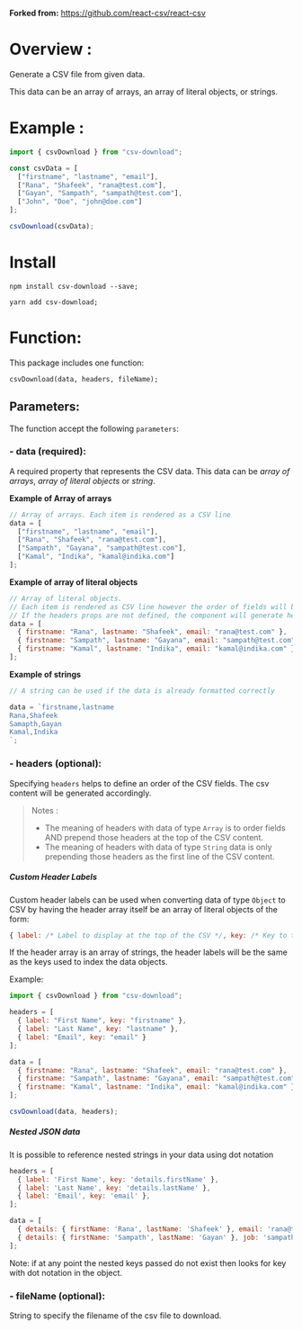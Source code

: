 **Forked from:** https://github.com/react-csv/react-csv

# Overview :

Generate a CSV file from given data.

This data can be an array of arrays, an array of literal objects, or strings.

# Example :

```js
import { csvDownload } from "csv-download";

const csvData = [
  ["firstname", "lastname", "email"],
  ["Rana", "Shafeek", "rana@test.com"],
  ["Gayan", "Sampath", "sampath@test.com"],
  ["John", "Doe", "john@doe.com"]
];

csvDownload(csvData);
```

# Install

```
npm install csv-download --save;
```

```
yarn add csv-download;
```

# Function:

This package includes one function: 

`csvDownload(data, headers, fileName);`

## Parameters:

The function accept the following `parameters`:


### - **data (required)**:

A required property that represents the CSV data.
This data can be _array of arrays_, _array of literal objects_ or _string_.

**Example of Array of arrays**

```js
// Array of arrays. Each item is rendered as a CSV line
data = [
  ["firstname", "lastname", "email"],
  ["Rana", "Shafeek", "rana@test.com"],
  ["Sampath", "Gayana", "sampath@test.com"],
  ["Kamal", "Indika", "kamal@indika.com"]
];
```

**Example of array of literal objects**

```js
// Array of literal objects. 
// Each item is rendered as CSV line however the order of fields will be defined by the headers props. 
// If the headers props are not defined, the component will generate headers from each data item.
data = [
  { firstname: "Rana", lastname: "Shafeek", email: "rana@test.com" },
  { firstname: "Sampath", lastname: "Gayana", email: "sampath@test.com" },
  { firstname: "Kamal", lastname: "Indika", email: "kamal@indika.com" }
];
```

**Example of strings**

```js
// A string can be used if the data is already formatted correctly

data = `firstname,lastname
Rana,Shafeek
Samapth,Gayan
Kamal,Indika
`;
```

### - **headers (optional)**:

Specifying `headers` helps to define an order of the CSV fields. The csv content will be generated accordingly.

> Notes :
>
> - The meaning of headers with data of type `Array` is to order fields AND prepend those headers at the top of the CSV content.
> - The meaning of headers with data of type `String` data is only prepending those headers as the first line of the CSV content.

##### Custom Header Labels

Custom header labels can be used when converting data of type `Object` to CSV by having the header array itself be an array of literal objects of the form:

```js
{ label: /* Label to display at the top of the CSV */, key: /* Key to the data */ }
```

If the header array is an array of strings, the header labels will be the same as the keys used to index the data objects.

Example:

```js
import { csvDownload } from "csv-download";

headers = [
  { label: "First Name", key: "firstname" },
  { label: "Last Name", key: "lastname" },
  { label: "Email", key: "email" }
];

data = [
  { firstname: "Rana", lastname: "Shafeek", email: "rana@test.com" },
  { firstname: "Sampath", lastname: "Gayana", email: "sampath@test.com" },
  { firstname: "Kamal", lastname: "Indika", email: "kamal@indika.com" }
];

csvDownload(data, headers);
```

##### Nested JSON data

It is possible to reference nested strings in your data using dot notation

```js
headers = [
  { label: 'First Name', key: 'details.firstName' },
  { label: 'Last Name', key: 'details.lastName' },
  { label: 'Email', key: 'email' },
];

data = [
  { details: { firstName: 'Rana', lastName: 'Shafeek' }, email: 'rana@test.com'},
  { details: { firstName: 'Sampath', lastName: 'Gayan' }, job: 'sampath@test.com'},
];
```
Note: if at any point the nested keys passed do not exist then looks for key with dot notation in the object.

### - **fileName (optional)**:

String to specify the filename of the csv file to download.

